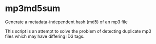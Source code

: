 # mp3md5sum
Generate a metadata-independent hash (md5) of an mp3 file

This script is an attempt to solve the problem of detecting duplicate mp3 files which may have differing ID3 tags.
